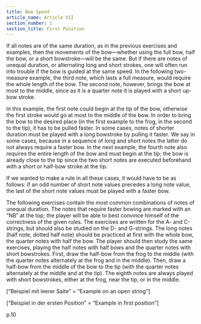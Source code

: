 ```yaml
---
title: Bow Speed
article_name: Article VII
section_number: 1
section_title: First Position
---
```


If all notes are of the same duration, as in the previous exercises and examples, then the movements of the bow—whether using the full bow, half the bow, or a short bowstroke—will be the same. But if there are notes of unequal duration, or alternating long and short strokes, one will often run into trouble if the bow is guided at the same speed. In the following two-measure example, the third note, which lasts a full measure, would require the whole length of the bow. The second note, however, brings the bow at most to the middle, since as it is a quarter note it is played with a short up-bow stroke.



In this example, the first note could begin at the tip of the bow, otherwise the first stroke would go at most to the middle of the bow. In order to bring the bow to the desired place (in the first example to the frog, in the second to the tip), it has to be pulled faster. In some cases, notes of shorter duration must be played with a long bowstroke by pulling it faster. We say in some cases, because in a sequence of long and short notes the latter do not always require a faster bow. In the next example, the fourth note also requires the entire length of the bow and must begin at the tip; the bow is already close to the tip since the two short notes are executed beforehand with a short or half-bow stroke at the tip.

If we wanted to make a rule in all these cases, it would have to be as follows: if an odd number of short note values precedes a long note value, the last of the short note values must be played with a faster bow.

The following exercises contain the most common combinations of notes of unequal duration. The notes that require faster bowing are marked with an “NB” at the top; the player will be able to best convince himself of the correctness of the given rules. The exercises are written for the A- and C-strings, but should also be studied on the D- and G-strings. The long notes (half note, dotted half note) should be practiced at first with the whole bow, the quarter notes with half the bow. The player should then study the same exercises, playing the half notes with half bows and the quarter notes with short bowstrokes. First, draw the half-bow from the frog to the middle (with the quarter notes alternately at the frog and in the middle). Then, draw a half-bow from the middle of the bow to the tip (with the quarter notes alternately at the middle and at the tip). The eighth notes are always played with short bowstrokes, either at the frog, near the tip, or in the middle.






[“Beispiel mit leerer Saite” = “Example on an open string”]


[“Beispiel in der ersten Position” = “Example in first position”]

p.10
